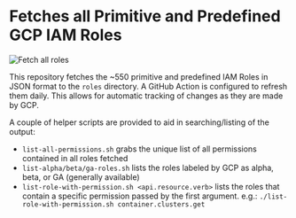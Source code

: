 # Fetches all Primitive and Predefined GCP IAM Roles

![Fetch all roles](https://github.com/darkbitio/gcp-iam-role-permissions/workflows/Fetch%20all%20roles/badge.svg)

This repository fetches the ~550 primitive and predefined IAM Roles in JSON format to the `roles` directory.  A GitHub Action is configured to refresh them daily.  This allows for automatic tracking of changes as they are made by GCP.

A couple of helper scripts are provided to aid in searching/listing of the output:

* `list-all-permissions.sh` grabs the unique list of all permissions contained in all roles fetched
* `list-alpha/beta/ga-roles.sh` lists the roles labeled by GCP as alpha, beta, or GA (generally available)
* `list-role-with-permission.sh <api.resource.verb>` lists the roles that contain a specific permission passed by the first argument. e.g.: `./list-role-with-permission.sh container.clusters.get`
